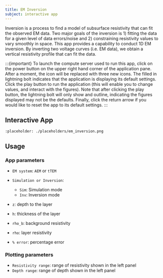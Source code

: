 ```yaml
---
title: EM Inversion
subject: interactive app
---
```


Inversion is a process to find a model of subsurface resistivity that can fit the observed EM data. Two major goals of the inversion is 1) fitting the data for a given level of data errors/noise and 2) constraining resistivity values to vary smoothly in space. This app provides a capability to conduct 1D EM inversion. By inverting two voltage curves (i.e. EM data), we obtain a vertical resistivity profile that can fit the data.

:::{important}
To launch the compute server used to run this app, click on the power button on the upper right hand corner of the application pane. After a moment, the icon will be replaced with three new icons. The filled in lightning bolt indicates that the application is displaying its default settings. Click the play button to run the application (this will enable you to change values, and interact with the figures). Note that after clicking the play button, the lightning bolt will only show and outline, indicating the figures displayed may not be the defaults. Finally, click the return arrow if you would like to reset the app to its default settings.
:::

## Interactive App

```{figure} #app-em-inversion
:placeholder: ./placeholders/em_inversion.png
```

## Usage

### App parameters

- `EM system`: `AEM` or `tTEM`
- `Simulation or Inversion`:

  - `Sim`: Simulation mode
  - `Inv`: Inversion mode

- `z`: depth to the layer
- `h`: thickness of the layer
- `rho_b`: background resistivity
- `rho`: layer resistivity
- `% error`: percentage error

### Plotting parameters

- `Resistivity range`: range of resistivity shown in the left panel
- `Depth range`: range of depth shown in the left panel

